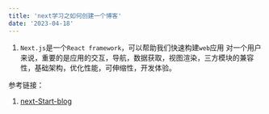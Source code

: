 ```yaml
---
title: 'next学习之如何创建一个博客'
date: '2023-04-18'
---
```

1. `Next.js`是一个`React framework`，可以帮助我们快速构建`web`应用
   对一个用户来说，重要的是应用的交互，导航，数据获取，视图渲染，三方模块的兼容性，基础架构，优化性能，可伸缩性，开发体验。

参考链接：
1. [next-Start-blog](https://nextjs.org/learn/foundations/about-nextjs?utm_source=next-site&utm_medium=homepage-cta&utm_campaign=next-website)
